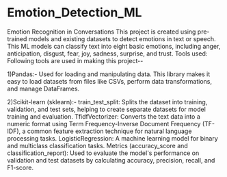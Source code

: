 # Emotion_Detection_ML
Emotion Recognition in Conversations
This project is created using pre-trained models and existing datasets to detect emotions in text or speech. 
This ML models can classify text into eight basic emotions, including anger, anticipation, disgust, fear, joy, sadness, surprise, and trust.
Tools used: Following tools are used in making this project--

1)Pandas:- Used for loading and manipulating data. This library makes it easy to load datasets from files like CSVs, perform data transformations, and manage DataFrames.



2)Scikit-learn (sklearn):-
train_test_split: Splits the dataset into training, validation, and test sets, helping to create separate datasets for model training and evaluation.
TfidfVectorizer: Converts the text data into a numeric format using Term Frequency-Inverse Document Frequency (TF-IDF), a common feature extraction technique for natural language processing tasks.
LogisticRegression: A machine learning model for binary and multiclass classification tasks.
Metrics (accuracy_score and classification_report): Used to evaluate the model's performance on validation and test datasets by calculating accuracy, precision, recall, and F1-score.
